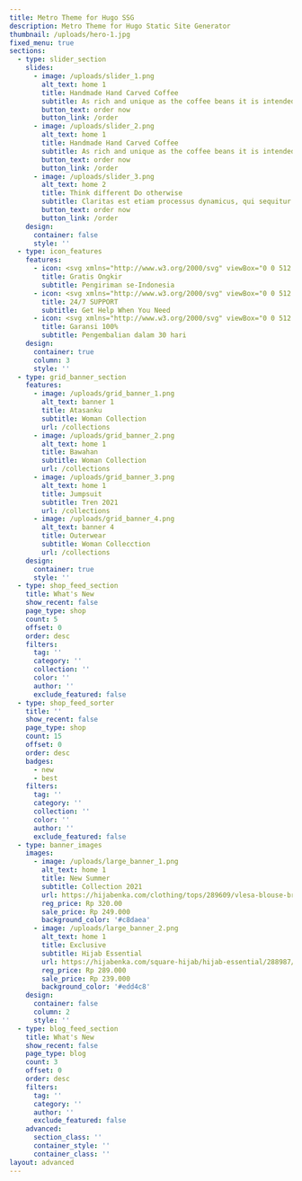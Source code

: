 ```yaml
---
title: Metro Theme for Hugo SSG
description: Metro Theme for Hugo Static Site Generator
thumbnail: /uploads/hero-1.jpg
fixed_menu: true
sections:
  - type: slider_section
    slides:
      - image: /uploads/slider_1.png
        alt_text: home 1
        title: Handmade Hand Carved Coffee
        subtitle: As rich and unique as the coffee beans it is intended for, this little scoop will make your morning ritual a special occasion every day.
        button_text: order now
        button_link: /order
      - image: /uploads/slider_2.png
        alt_text: home 1
        title: Handmade Hand Carved Coffee
        subtitle: As rich and unique as the coffee beans it is intended for, this little scoop will make your morning ritual a special occasion every day.
        button_text: order now
        button_link: /order
      - image: /uploads/slider_3.png
        alt_text: home 2
        title: Think different Do otherwise
        subtitle: Claritas est etiam processus dynamicus, qui sequitur mutationem <br> consuetudium lectorum.
        button_text: order now
        button_link: /order
    design:
      container: false
      style: ''
  - type: icon_features
    features:
      - icon: <svg xmlns="http://www.w3.org/2000/svg" viewBox="0 0 512.0004 512.0016"><path d="M476.1584 231.364c20.2646 3.085 35.8418 20.626 35.8408 41.7373v85.5117c0 4.4277-3.5898 8.0166-8.0166 8.0166h-26.2031c0.002 0.1777 0.0137 0.3545 0.0137 0.5342 0 27.9961-22.7773 50.7715-50.7715 50.7715-27.9951 0-50.7725-22.7754-50.7725-50.7715 0-0.1787 0.0117-0.3564 0.0137-0.5342h-180.67c0.002 0.1777 0.0146 0.3545 0.0146 0.5342 0 27.9961-22.7773 50.7715-50.7725 50.7715s-50.7715-22.7754-50.7715-50.7715c0-0.1787 0.0117-0.3564 0.0137-0.5342h-43.3037c-9.1367 0-16.5684-7.4316-16.5684-16.5684v-17.6367h-26.1885c-4.4277 0-8.0166-3.5889-8.0166-8.0166 0-4.4287 3.5898-8.0176 8.0166-8.0176h76.96c4.4287 0 8.0176 3.5889 8.0176 8.0176 0 4.4277-3.5898 8.0166-8.0176 8.0166h-34.7383v17.6367c0 0.2959 0.2383 0.5342 0.5342 0.5342h46.0801c6.8857-19.8828 25.7871-34.2051 47.9824-34.2051s41.0957 14.3223 47.9824 34.2051h166.327v-60.3906c0-4.4277 3.5908-8.0176 8.0176-8.0176 4.4277 0 8.0166 3.5908 8.0166 8.0176v60.3926h3.8603c6.8848-19.8828 25.7871-34.2051 47.9824-34.2051 22.1943 0 41.0957 14.3223 47.9814 34.2051h20.9619v-35.2725h-9.0859c-13.8506 0-25.1191-11.2686-25.1191-25.1191v-17.1025c0-4.4277 3.5898-8.0166 8.0175-8.0166h24.9277c-3.3945-10.5254-13.2754-18.1631-24.9121-18.1709-0.0068 0-0.0137 0.001-0.0214 0.0009s-0.0137-0.002-0.0215-0.0019h-94.5693v9.0879c0 4.4277-3.5898 8.0166-8.0166 8.0166-4.4277 0-8.0166-3.5898-8.0166-8.0166v-145.372c0-0.2949-0.2393-0.5342-0.5342-0.5342h-307.841c-0.2959 0-0.5342 0.2393-0.5342 0.5342v145.37c0 4.4277-3.5898 8.0166-8.0176 8.0166s-8.0166-3.5898-8.0166-8.0166v-145.37c0-9.1357 7.4316-16.5684 16.5684-16.5684h307.842c9.1357 0 16.5674 7.4326 16.5674 16.5684v17.6377h60.3926c18.5645 0 33.6699 15.1045 33.6699 33.6709v8.5508c0 3.8525-2.7197 7.0684-6.3447 7.8388z m-100.976-87.06200000000001v18.1709h78.0293v-0.5332c0-9.7256-7.9121-17.6377-17.6367-17.6377h-60.3926z m0 86.58000000000001h84.3291l-13.0938-52.376h-71.2354v52.376z m-230.34699999999998 171.0233c19.1553 0 34.7393-15.583 34.7393-34.7393s-15.584-34.7393-34.7393-34.7393-34.7393 15.583-34.7393 34.7393 15.584 34.7393 34.7393 34.7393z m282.188 0c19.1543 0 34.7383-15.583 34.7383-34.7393s-15.584-34.7393-34.7383-34.7393c-19.1553 0-34.7393 15.583-34.7393 34.7393s15.584 34.7393 34.7393 34.7393z m68.94400000000002-102.61430000000001h-0.0009v-18.1719h-18.1709v9.0859c0 5.0098 4.0762 9.0859 9.0859 9.086h9.0859z m-351.132 51.30669999999998c9.1357 0 16.5684 7.4326 16.5684 16.5684s-7.4326 16.5684-16.5684 16.5684-16.5684-7.4326-16.5684-16.5684 7.4326-16.5684 16.5684-16.5684z m282.188 0c9.1357 0 16.5674 7.4326 16.5674 16.5684s-7.4316 16.5684-16.5674 16.5684c-9.1367 0-16.5684-7.4326-16.5684-16.5684s7.4316-16.5684 16.5684-16.5684z m-94.06299999999999-34.20369999999997c4.4277 0 8.0166 3.5898 8.0166 8.0176s-3.5898 8.0166-8.0166 8.0166h-119.716c-4.4277 0-8.0176-3.5889-8.0175-8.0166s3.5908-8.0176 8.0175-8.0176h119.716z m-205.22699999999998-34.204999999999984c4.4268 0 8.0166 3.5889 8.0166 8.0166s-3.5898 8.0166-8.0166 8.0166h-102.614c-4.4277 0-8.0176-3.5889-8.0175-8.0166s3.5908-8.0166 8.0175-8.0166h102.614z m151.038-108.81800000000001c3.1299 3.1309 3.1299 8.206-0.0019 11.3379l-76.96 76.96c-1.5635 1.5664-3.6162 2.3477-5.668 2.3477-2.0508 0-4.1025-0.7813-5.668-2.3477l-42.7559-42.7559c-3.1309-3.1309-3.1309-8.206 0-11.3369 3.1299-3.1309 8.206-3.1309 11.3369 0l37.0869 37.0869 71.292-71.291c3.1309-3.1309 8.207-3.1309 11.3379-0.001z"></path></svg>
        title: Gratis Ongkir
        subtitle: Pengiriman se-Indonesia
      - icon: <svg xmlns="http://www.w3.org/2000/svg" viewBox="0 0 512 512.0016"><path d="M431.166 194.69c36.6797 2.3662 65.7217 33.0215 65.6143 70.2383v30.7627c0 37.4326-29.2578 68.0879-66.1514 70.3467-3.6572 56.1475-31.3008 84.0068-54.6426 97.667-16.5645 9.6807-33.2363 13.4453-43.7783 14.9512-5.2705 19.1465-22.8027 33.3447-43.6699 33.3447h-32.377c-24.9541 0-45.2842-20.4365-45.2842-45.3916s20.3301-45.2842 45.2842-45.2842h32.2695c20.1143 0 37.2168 13.123 43.1328 31.3008 21.5117-3.5498 67.8721-19.1465 73.1426-86.4805h-18.0703c-7.0996 0-12.9082-5.8086-12.9082-12.9072v-145.855c0-7.0996 5.8086-12.9082 12.9082-12.9082h18.5v-19.4688c0-85.082-60.5576-149.189-141.015-149.189h-16.2422c-80.3496 0-141.015 64.1074-141.015 149.189v19.4688h18.5c7.0996 0 12.9082 5.8086 12.9082 12.9082v145.963c0 7.0986-5.8086 12.9072-12.9082 12.9072h-39.6904c-38.8301 0-70.4541-31.623-70.4541-70.4541v-30.7627c0-37.3242 29.1504-67.8721 65.8291-70.3457v-19.6846c0-47.1123 16.6719-90.8906 46.8975-123.375 30.9785-33.3438 73.5732-51.6299 120.04-51.6299h16.2422c46.4668 0 89.0625 18.2861 120.04 51.6299 30.2256 32.4844 46.8975 76.2627 46.8975 123.375v19.6846z m-318.494 145.64v-120.04h-26.7832c-24.6318 0-44.6387 20.0068-44.6387 44.6387v30.7627c0 24.6318 20.0068 44.6387 44.6387 44.6387h26.7832z m175.86600000000004 145.85560000000004c10.7559 0 19.4688-8.7119 19.4688-19.4688 0-10.7559-8.7129-19.4688-19.4688-19.4688h-32.377c-10.7559 0-19.4688 8.7129-19.4688 19.4688 0 10.7568 8.7129 19.4688 19.4688 19.4688h32.377z m182.534-190.49460000000005v-30.7627c0-24.6318-20.0068-44.6387-44.6387-44.6387h-26.7832v120.04h26.7832c24.6318 0 44.6387-20.0068 44.6387-44.6387z"></path></svg>
        title: 24/7 SUPPORT
        subtitle: Get Help When You Need
      - icon: <svg xmlns="http://www.w3.org/2000/svg" viewBox="0 0 512 512.0016"><path d="M435 288.783c0 24.3271-14.6768 45.2803-35.6318 54.5039 8.0049 10.1406 12.8018 22.9238 12.8018 36.8174 0 23.6455-13.8594 44.1133-33.8809 53.7129 5.9717 8.7422 9.0029 19.1104 8.6182 29.9434-0.9629 27.0518-23.3145 48.2402-50.8877 48.2402h-122.413c-75.3242 0-136.606-61.2803-136.606-136.606v-100.861c0-63.9932 44.2383-117.825 103.731-132.582v-77.874c0-35.332 28.7441-64.0762 64.0762-64.0762 35.3311 0 64.0752 28.7441 64.0752 64.0762v73.8496h46.6221c32.2842 0 59.4648 25.7383 60.5889 57.375 0.5303 14.8994-4.3691 29.0625-13.8379 40.3428 19.4033 9.8213 32.7441 29.9443 32.7441 53.1387z m-226.529-224.70600000000002h0.002v73.9805c1.7061-0.0635 3.4141-0.1309 5.1357-0.1309h67.5352v-73.8496c0-20.0361-16.3008-36.3369-36.3359-36.3369-20.0361 0-36.3369 16.3008-36.3369 36.3369z m166.998 256.497c17.5293 0 31.7881-14.2656 31.7881-31.7949s-14.2607-31.792-31.792-31.792h-126.025c-7.6602 0-13.8691-6.209-13.8691-13.8691s6.209-13.8701 13.8691-13.8701h107.159c8.706 0 16.832-3.4512 22.8809-9.7188 6.043-6.2627 9.2012-14.5176 8.8906-23.2451-0.5986-16.8828-15.3438-30.6201-32.8652-30.6201h-141.898c-60.0303 0-108.867 48.8369-108.867 108.867v100.861c0 60.0303 48.8369 108.867 108.867 108.867h122.413c12.3506 0 22.7422-9.6396 23.165-21.4863 0.2178-6.126-1.9981-11.9219-6.2392-16.3164-4.2441-4.3965-9.9492-6.8203-16.0576-6.8203h-87.4463c-7.6602 0-13.8691-6.209-13.8691-13.8691s6.209-13.8701 13.8691-13.8701h103.196c17.5312 0 31.793-14.2598 31.793-31.791s-14.2617-31.793-31.793-31.793h-103.196c-7.6602 0-13.8691-6.21-13.8691-13.8701 0-7.6592 6.209-13.8691 13.8691-13.8691h103.196 22.8311z"></path></svg>
        title: Garansi 100%
        subtitle: Pengembalian dalam 30 hari
    design:
      container: true
      column: 3
      style: ''
  - type: grid_banner_section
    features:
      - image: /uploads/grid_banner_1.png
        alt_text: banner 1
        title: Atasanku
        subtitle: Woman Collection
        url: /collections
      - image: /uploads/grid_banner_2.png
        alt_text: home 1
        title: Bawahan
        subtitle: Woman Collection
        url: /collections
      - image: /uploads/grid_banner_3.png
        alt_text: home 1
        title: Jumpsuit
        subtitle: Tren 2021
        url: /collections
      - image: /uploads/grid_banner_4.png
        alt_text: banner 4
        title: Outerwear
        subtitle: Woman Collecction
        url: /collections
    design:
      container: true
      style: ''
  - type: shop_feed_section
    title: What's New
    show_recent: false
    page_type: shop
    count: 5
    offset: 0
    order: desc
    filters:
      tag: ''
      category: ''
      collection: ''
      color: ''
      author: ''
      exclude_featured: false
  - type: shop_feed_sorter
    title: ''
    show_recent: false
    page_type: shop
    count: 15
    offset: 0
    order: desc
    badges:
      - new
      - best
    filters:
      tag: ''
      category: ''
      collection: ''
      color: ''
      author: ''
      exclude_featured: false
  - type: banner_images
    images:
      - image: /uploads/large_banner_1.png
        alt_text: home 1
        title: New Summer
        subtitle: Collection 2021
        url: https://hijabenka.com/clothing/tops/289609/vlesa-blouse-brown?trc_sale=clothing+96
        reg_price: Rp 320.00
        sale_price: Rp 249.000
        background_color: '#c8daea'
      - image: /uploads/large_banner_2.png
        alt_text: home 1
        title: Exclusive
        subtitle: Hijab Essential
        url: https://hijabenka.com/square-hijab/hijab-essential/288987/sadina-square-in-dark-grey?trc_sale=hijab-essential
        reg_price: Rp 289.000
        sale_price: Rp 239.000
        background_color: '#edd4c8'
    design:
      container: false
      column: 2
      style: ''
  - type: blog_feed_section
    title: What's New
    show_recent: false
    page_type: blog
    count: 3
    offset: 0
    order: desc
    filters:
      tag: ''
      category: ''
      author: ''
      exclude_featured: false
    advanced:
      section_class: ''
      container_style: ''
      container_class: '' 
layout: advanced
---
```

